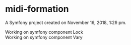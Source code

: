 midi-formation
==============

A Symfony project created on November 16, 2018, 1:29 pm.

Working on symfony component Lock  
Working on symfony component Vary

